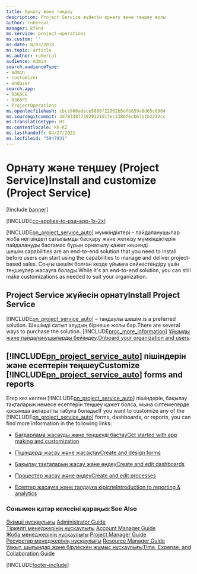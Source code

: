 ```yaml
---
title: Орнату және теңшеу
description: Project Service жүйесін орнату және теңшеу жолы
author: ruhercul
manager: kfend
ms.service: project-operations
ms.custom: ''
ms.date: 8/03/2018
ms.topic: article
ms.author: ruhercul
audience: Admin
search.audienceType:
- admin
- customizer
- enduser
search.app:
- D365CE
- D365PS
- ProjectOperations
ms.openlocfilehash: cbce900adece5880f22962b5efb859a8d65c6904
ms.sourcegitcommit: 3d78338773929121d17ec3386f6cb67bfb2272cc
ms.translationtype: HT
ms.contentlocale: kk-KZ
ms.lasthandoff: 04/27/2021
ms.locfileid: "5947931"
---
```

# <a name="install-and-customize-project-service"></a><span data-ttu-id="b74af-103">Орнату және теңшеу (Project Service)</span><span class="sxs-lookup"><span data-stu-id="b74af-103">Install and customize (Project Service)</span></span>

[!include [banner](../includes/psa-now-project-operations.md)]

[!INCLUDE[cc-applies-to-psa-app-1x-2x](../includes/cc-applies-to-psa-app-1x-2x.md)]

[!INCLUDE[pn_project_service_auto](../includes/pn-project-service-auto.md)] <span data-ttu-id="b74af-104">мүмкіндіктері – пайдаланушылар жоба негізіндегі сатылымды басқару және жеткізу мүмкіндіктерін пайдалануды бастамас бұрын орнатылу қажет кешенді шешім.</span><span class="sxs-lookup"><span data-stu-id="b74af-104">capabilities are an end-to-end solution that you need to install before users can start using the capabilities to manage and deliver project-based sales.</span></span> <span data-ttu-id="b74af-105">Соңғы шешім болған кезде ұйымға сәйкестендіру үшін теңшеулер жасауға болады.</span><span class="sxs-lookup"><span data-stu-id="b74af-105">While it's an end-to-end solution, you can still make customizations as needed to suit your organization.</span></span>  
<!-- TODO: I expect to find the information on how to get and install this here. Please find that and add it here. Same for Project Service.--> 
  
## <a name="install-project-service"></a><span data-ttu-id="b74af-106">Project Service жүйесін орнату</span><span class="sxs-lookup"><span data-stu-id="b74af-106">Install Project Service</span></span>  
 [!INCLUDE[pn_project_service_auto](../includes/pn-project-service-auto.md)] <span data-ttu-id="b74af-107">– таңдаулы шешім.</span><span class="sxs-lookup"><span data-stu-id="b74af-107">is a preferred solution.</span></span> <span data-ttu-id="b74af-108">Шешімді сатып алудың бірнеше жолы бар.</span><span class="sxs-lookup"><span data-stu-id="b74af-108">There are several ways to purchase the solution.</span></span> [!INCLUDE[proc_more_information](../includes/proc-more-information.md)] <span data-ttu-id="b74af-109">[Ұйымды және пайдаланушыларды бейімдеу](/dynamics365/customerengagement/on-premises/admin/onboard-your-organization-and-users-to-dynamics-365-online).</span><span class="sxs-lookup"><span data-stu-id="b74af-109">[Onboard your organization and users](/dynamics365/customerengagement/on-premises/admin/onboard-your-organization-and-users-to-dynamics-365-online).</span></span>  
  
## <a name="customize-pn_project_service_auto-forms-and-reports"></a><span data-ttu-id="b74af-110">[!INCLUDE[pn_project_service_auto](../includes/pn-project-service-auto.md)] пішіндерін және есептерін теңшеу</span><span class="sxs-lookup"><span data-stu-id="b74af-110">Customize [!INCLUDE[pn_project_service_auto](../includes/pn-project-service-auto.md)] forms and reports</span></span>  
 <span data-ttu-id="b74af-111">Егер кез келген [!INCLUDE[pn_project_service_auto](../includes/pn-project-service-auto.md)] пішіндерін, бақылау тақталарын немесе есептерін теңшеу қажет болса, мына сілтемелерде қосымша ақпаратты табуға болады:</span><span class="sxs-lookup"><span data-stu-id="b74af-111">If you want to customize any of the [!INCLUDE[pn_project_service_auto](../includes/pn-project-service-auto.md)] forms, dashboards, or reports, you can find more information in the following links:</span></span>  
  
- [<span data-ttu-id="b74af-112">Бағдарлама жасауды және теңшеуді бастау</span><span class="sxs-lookup"><span data-stu-id="b74af-112">Get started with app making and customization</span></span>](/dynamics365/customerengagement/on-premises/customize/getting-started-customization)  
  
- [<span data-ttu-id="b74af-113">Пішіндерді жасау және жасақтау</span><span class="sxs-lookup"><span data-stu-id="b74af-113">Create and design forms</span></span>](/dynamics365/customerengagement/on-premises/customize/create-design-forms)  
  
- [<span data-ttu-id="b74af-114">Бақылау тақталарын жасау және өңдеу</span><span class="sxs-lookup"><span data-stu-id="b74af-114">Create and edit dashboards</span></span>](/dynamics365/customerengagement/on-premises/customize/create-edit-dashboards)  
  
- [<span data-ttu-id="b74af-115">Процестер жасау және өңдеу</span><span class="sxs-lookup"><span data-stu-id="b74af-115">Create and edit processes</span></span>](/dynamics365/customerengagement/on-premises/customize/guide-staff-through-common-tasks-processes)  
  
- [<span data-ttu-id="b74af-116">Есептер жасауға және талдауға кіріспе</span><span class="sxs-lookup"><span data-stu-id="b74af-116">Introduction to reporting & analytics</span></span>](/dynamics365/customerengagement/on-premises/analytics/reporting-analytics-with-dynamics-365)  
  
### <a name="see-also"></a><span data-ttu-id="b74af-117">Сонымен қатар келесіні қараңыз:</span><span class="sxs-lookup"><span data-stu-id="b74af-117">See Also</span></span>  
 <span data-ttu-id="b74af-118">[Әкімші нұсқаулығы](../psa/admin-guide.md) </span><span class="sxs-lookup"><span data-stu-id="b74af-118">[Administrator Guide](../psa/admin-guide.md) </span></span>  
 <span data-ttu-id="b74af-119">[Тіркелгі менеджерінің нұсқаулығы](../psa/account-manager-guide.md) </span><span class="sxs-lookup"><span data-stu-id="b74af-119">[Account Manager Guide](../psa/account-manager-guide.md) </span></span>  
 <span data-ttu-id="b74af-120">[Жоба менеджерінің нұсқаулығы](../psa/project-manager-guide.md) </span><span class="sxs-lookup"><span data-stu-id="b74af-120">[Project Manager Guide](../psa/project-manager-guide.md) </span></span>  
 <span data-ttu-id="b74af-121">[Ресурстар менеджерінің нұсқаулығы](../psa/resource-manager-guide.md) </span><span class="sxs-lookup"><span data-stu-id="b74af-121">[Resource Manager Guide](../psa/resource-manager-guide.md) </span></span>  
 [<span data-ttu-id="b74af-122">Уақыт, шығындар және бірлескен жұмыс нұсқаулығы</span><span class="sxs-lookup"><span data-stu-id="b74af-122">Time, Expense, and Collaboration Guide</span></span>](../psa/time-expense-collaboration-guide.md)


[!INCLUDE[footer-include](../includes/footer-banner.md)]